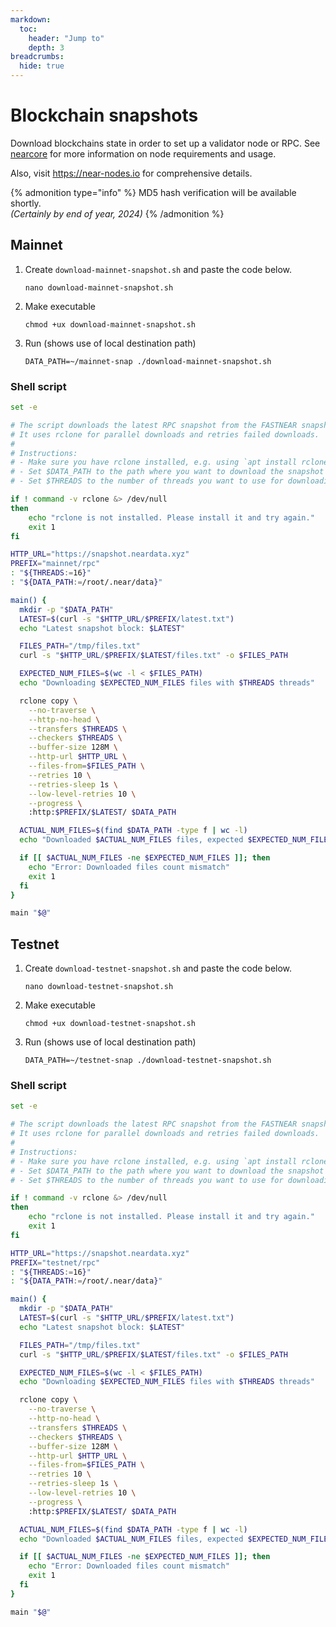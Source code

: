```yaml
---
markdown:
  toc:
    header: "Jump to"
    depth: 3
breadcrumbs:
  hide: true
---
```


# Blockchain snapshots

Download blockchains state in order to set up a validator node or RPC. See <a href="https://github.com/near/nearcore?tab=readme-ov-file#about-near" target="_blank">nearcore</a> for more information on node requirements and usage.

Also, visit <a href="https://near-nodes.io" target="_blank">https://near-nodes.io</a> for comprehensive details.

{% admonition type="info" %}
  MD5 hash verification will be available shortly.<br/>
  _(Certainly by end of year, 2024)_
{% /admonition %}

## Mainnet

1. Create `download-mainnet-snapshot.sh` and paste the code below.

    ```
    nano download-mainnet-snapshot.sh
    ```
2. Make executable

   ```
   chmod +ux download-mainnet-snapshot.sh
   ```

3. Run (shows use of local destination path)

   ```
   DATA_PATH=~/mainnet-snap ./download-mainnet-snapshot.sh
   ```

### Shell script

```sh
set -e

# The script downloads the latest RPC snapshot from the FASTNEAR snapshot server.
# It uses rclone for parallel downloads and retries failed downloads.
#
# Instructions:
# - Make sure you have rclone installed, e.g. using `apt install rclone`
# - Set $DATA_PATH to the path where you want to download the snapshot (default: /root/.near/data)
# - Set $THREADS to the number of threads you want to use for downloading (default: 16).

if ! command -v rclone &> /dev/null
then
    echo "rclone is not installed. Please install it and try again."
    exit 1
fi

HTTP_URL="https://snapshot.neardata.xyz"
PREFIX="mainnet/rpc"
: "${THREADS:=16}"
: "${DATA_PATH:=/root/.near/data}"

main() {
  mkdir -p "$DATA_PATH"
  LATEST=$(curl -s "$HTTP_URL/$PREFIX/latest.txt")
  echo "Latest snapshot block: $LATEST"

  FILES_PATH="/tmp/files.txt"
  curl -s "$HTTP_URL/$PREFIX/$LATEST/files.txt" -o $FILES_PATH

  EXPECTED_NUM_FILES=$(wc -l < $FILES_PATH)
  echo "Downloading $EXPECTED_NUM_FILES files with $THREADS threads"

  rclone copy \
    --no-traverse \
    --http-no-head \
    --transfers $THREADS \
    --checkers $THREADS \
    --buffer-size 128M \
    --http-url $HTTP_URL \
    --files-from=$FILES_PATH \
    --retries 10 \
    --retries-sleep 1s \
    --low-level-retries 10 \
    --progress \
    :http:$PREFIX/$LATEST/ $DATA_PATH

  ACTUAL_NUM_FILES=$(find $DATA_PATH -type f | wc -l)
  echo "Downloaded $ACTUAL_NUM_FILES files, expected $EXPECTED_NUM_FILES"

  if [[ $ACTUAL_NUM_FILES -ne $EXPECTED_NUM_FILES ]]; then
    echo "Error: Downloaded files count mismatch"
    exit 1
  fi
}

main "$@"
```

## Testnet

1. Create `download-testnet-snapshot.sh` and paste the code below.

    ```
    nano download-testnet-snapshot.sh
    ```
2. Make executable

   ```
   chmod +ux download-testnet-snapshot.sh
   ```

3. Run (shows use of local destination path)

   ```
   DATA_PATH=~/testnet-snap ./download-testnet-snapshot.sh
   ```

### Shell script

```sh
set -e

# The script downloads the latest RPC snapshot from the FASTNEAR snapshot server.
# It uses rclone for parallel downloads and retries failed downloads.
#
# Instructions:
# - Make sure you have rclone installed, e.g. using `apt install rclone`
# - Set $DATA_PATH to the path where you want to download the snapshot (default: /root/.near/data)
# - Set $THREADS to the number of threads you want to use for downloading (default: 16).

if ! command -v rclone &> /dev/null
then
    echo "rclone is not installed. Please install it and try again."
    exit 1
fi

HTTP_URL="https://snapshot.neardata.xyz"
PREFIX="testnet/rpc"
: "${THREADS:=16}"
: "${DATA_PATH:=/root/.near/data}"

main() {
  mkdir -p "$DATA_PATH"
  LATEST=$(curl -s "$HTTP_URL/$PREFIX/latest.txt")
  echo "Latest snapshot block: $LATEST"

  FILES_PATH="/tmp/files.txt"
  curl -s "$HTTP_URL/$PREFIX/$LATEST/files.txt" -o $FILES_PATH

  EXPECTED_NUM_FILES=$(wc -l < $FILES_PATH)
  echo "Downloading $EXPECTED_NUM_FILES files with $THREADS threads"

  rclone copy \
    --no-traverse \
    --http-no-head \
    --transfers $THREADS \
    --checkers $THREADS \
    --buffer-size 128M \
    --http-url $HTTP_URL \
    --files-from=$FILES_PATH \
    --retries 10 \
    --retries-sleep 1s \
    --low-level-retries 10 \
    --progress \
    :http:$PREFIX/$LATEST/ $DATA_PATH

  ACTUAL_NUM_FILES=$(find $DATA_PATH -type f | wc -l)
  echo "Downloaded $ACTUAL_NUM_FILES files, expected $EXPECTED_NUM_FILES"

  if [[ $ACTUAL_NUM_FILES -ne $EXPECTED_NUM_FILES ]]; then
    echo "Error: Downloaded files count mismatch"
    exit 1
  fi
}

main "$@"
```

